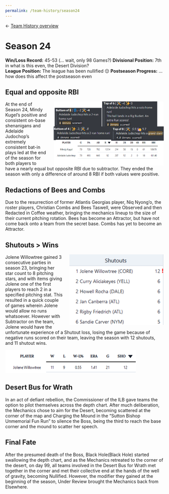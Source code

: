 ```yaml
---
permalink: /team-history/season24
---
```

← [Team History overview](/team-history)

# Season 24
**Win/Loss Record:** 45-53 (... wait, only 98 Games?)
**Divisional Position:** 7th in what is this even, the Desert Division?  
**League Position:** The league has been nullified :pensive:
**Postseason Progress:** ... how does this affect the postseason even

## Equal and opposite RBI

<img src="../assets/addieAndMindy.png" style="float: right; padding-top: 10px padding-bottom: 10px; padding-left: 20px" 
width="350" alt="Addie and Mindy almost batted in the same amount of runs, in opposite directions">

At the end of Season 24, Mindy Kugel’s positive and consistent on-base shenanigans and Adelaide Judochop’s extremely 
consistent bat-in plays led at the end of the season for both players to have a nearly equal but opposite RBI due to 
subtractor. They ended the season with only a difference of around 8 RBI if both values were positive.

## Redactions of Bees and Combs

Due to the resurrection of former Atlantis Georgias player, Niq Nyong’o, the roster players, Christian Combs and Bees 
Taswell, were Observed and then Redacted in Coffee weather, bringing the mechanics lineup to the size of their current 
pitching rotation. Bees has become an Attractor, but have not come back onto a team from the secret base. Combs has yet 
to become an Attractor.

## Shutouts > Wins

<img src="../assets/joleneS24Shutouts.png" style="float: right; padding-top: 10px padding-bottom: 10px; padding-left: 20px"
width="300" alt="Jolene threw 12 shutouts over the course of Season 24...">

Jolene Willowtree gained 3 consecutive parties in season 23, bringing her star count to 8 pitching stars, and with 
items giving Jolene one of the first players to reach 2 in a specified pitching stat. This resulted in a quick couple 
of games wherein Jolene would allow no runs whatsoever. However with Subtractor on the team, Jolene would have the 
unfortunate experience of a Shutout loss, losing the game because of negative runs scored on their team, leaving the 
season with 12 shutouts, and 11 shutout wins.

![... but only won 11 Games](../assets/joleneS24Stats.png)

## Desert Bus for Wrath

In an act of defiant rebellion, the Commissioner of the ILB gave teams the option to pilot themselves across the depth 
chart. After much deliberation, the Mechanics chose to aim for the Desert, becoming scattered at the corner of the map 
and Charging the Mound in the “Sutton Bishop Unmemorial Fun Run” to silence the Boss, being the third to reach the base 
corner and the mound to scatter her speech.

## Final Fate

After the presumed death of the Boss, Black Hole(Black Hole) started swallowing the depth chart, and as the Mechanics 
retreated to the corner of the desert, on day 99, all teams involved in the Desert Bus for Wrath met together in the 
corner and met their collective end at the hands of the well of gravity, becoming Nullified. However, the modifier they 
gained at the beginning of the season, Under Review brought the Mechanics back from Elsewhere.





